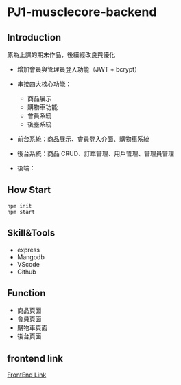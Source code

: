 # PJ1-musclecore-backend

## Introduction
原為上課的期末作品，後續經改良與優化

* 增加會員與管理員登入功能（JWT + bcrypt）
* 串接四大核心功能：
    - 商品展示
    - 購物車功能
    - 會員系統
    - 後臺系統

* 前台系統：商品展示、會員登入介面、購物車系統
* 後台系統：商品 CRUD、訂單管理、用戶管理、管理員管理
* 後端：

## How Start
```npm init```  
```npm start```

## Skill&Tools
* express
* Mangodb
* VScode
* Github

## Function 
* 商品頁面
* 會員頁面
* 購物車頁面
* 後台頁面

## frontend link
[FrontEnd Link](https://github.com/a036920022002/PJ1-musclecore-FrontEnd.git)

